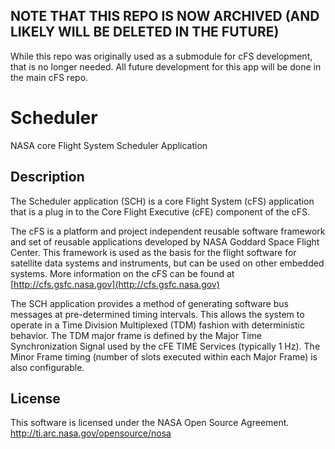 ## NOTE THAT THIS REPO IS NOW ARCHIVED (AND LIKELY WILL BE DELETED IN THE FUTURE)
While this repo was originally used as a submodule for cFS development, that is no longer needed. All future development for this app will be done in the main cFS repo.

# Scheduler

NASA core Flight System Scheduler Application

## Description

The Scheduler application (SCH) is a core Flight System (cFS) application that is a plug in to the Core Flight Executive (cFE) component of the cFS.

The cFS is a platform and project independent reusable software framework and set of reusable applications developed by NASA Goddard Space Flight Center. This framework is used as the basis for the flight software for satellite data systems and instruments, but can be used on other embedded systems. More information on the cFS can be found at [http://cfs.gsfc.nasa.gov](http://cfs.gsfc.nasa.gov)

The SCH application provides a method of generating software bus messages at pre-determined timing intervals. This allows the system to operate in a Time Division Multiplexed (TDM) fashion with deterministic behavior. The TDM major frame is defined by the Major Time Synchronization Signal used by the
cFE TIME Services (typically 1 Hz). The Minor Frame timing (number of slots executed within each Major Frame) is also configurable.

## License

This software is licensed under the NASA Open Source Agreement. http://ti.arc.nasa.gov/opensource/nosa
